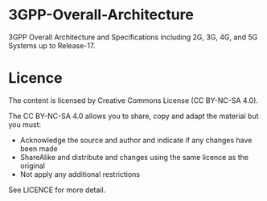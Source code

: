 # 3GPP-Overall-Architecture
3GPP Overall Architecture and Specifications including 2G, 3G, 4G, and 5G Systems up to Release-17.

# Licence
The content is licensed by Creative Commons License (CC BY-NC-SA 4.0).

The CC BY-NC-SA 4.0 allows you to share, copy and adapt the material but you must:
* Acknowledge the source and author and indicate if any changes have been made
* ShareAlike and distribute and changes using the same licence as the original
* Not apply any additional restrictions

See LICENCE for more detail.
